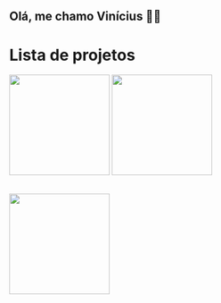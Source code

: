 ## Olá, me chamo Vinícius 👨‍💻
<!--
- 🔭 I’m currently working on ...
- 🌱 I’m currently learning ...
- 👯 I’m looking to collaborate on ...
- 🤔 I’m looking for help with ...
- 💬 Ask me about ...
- 📫 How to reach me: ...
- 😄 Pronouns: ...
- ⚡ Fun fact: ...
-->

<h1>Lista de projetos</h1>





<div>
  <img height="180em" src="https://github-readme-stats.vercel.app/api?username=viniciussidrim&show_icons=true&theme=tokyonight"/>
  <img height="180em" src="https://github-readme-stats.vercel.app/api/top-langs/?username=viniciussidrim&layout=compact&langs_count=7&theme=dracula"/>
</div>

##

<div>
  <img height="180em" src="https://github-readme-stats.vercel.app/api/pin/?username=viniciussidrim&repo=Project60days&theme=tokyonight"/>
</div>




